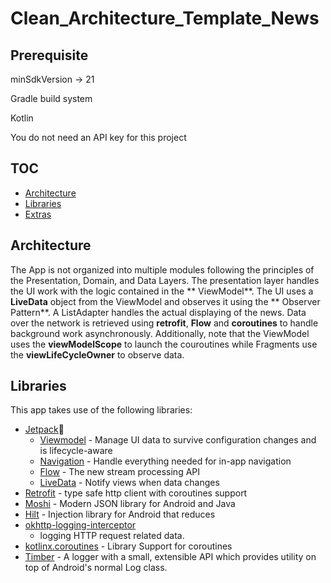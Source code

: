 # Clean_Architecture_Template_News

## Prerequisite

minSdkVersion -> 21

Gradle build system

Kotlin

You do not need an API key for this project

## TOC

- [Architecture](#architecture)
- [Libraries](#libraries)
- [Extras](#extras)

## Architecture

The App is not organized into multiple modules following the principles of the Presentation, Domain,
and Data Layers. The presentation layer handles the UI work with the logic contained in the **
ViewModel**. The UI uses a **LiveData** object from the ViewModel and observes it using the **
Observer Pattern**. A ListAdapter handles the actual displaying of the news. Data over the network
is retrieved using
**retrofit**, **Flow** and **coroutines** to handle background work asynchronously. Additionally,
note that the ViewModel uses the **viewModelScope** to launch the couroutines while Fragments use
the **viewLifeCycleOwner**
to observe data.

## Libraries

This app takes use of the following libraries:

- [Jetpack](https://developer.android.com/jetpack)🚀
    - [Viewmodel](https://developer.android.com/topic/libraries/architecture/viewmodel) - Manage UI
      data to survive configuration changes and is lifecycle-aware
    - [Navigation](https://developer.android.com/guide/navigation/) - Handle everything needed for
      in-app navigation
    - [Flow](https://kotlinlang.org/docs/reference/coroutines/flow.html) - The new stream processing
      API
    - [LiveData](https://developer.android.com/topic/libraries/architecture/livedata) - Notify views
      when data changes
- [Retrofit](https://square.github.io/retrofit/) - type safe http client with coroutines support
- [Moshi](https://github.com/square/moshi) - Modern JSON library for Android and Java
- [Hilt](https://developer.android.com/training/dependency-injection/hilt-android) - Injection
  library for Android that reduces
- [okhttp-logging-interceptor](https://github.com/square/okhttp/blob/master/okhttp-logging-interceptor/README.md)
  - logging HTTP request related data.
- [kotlinx.coroutines](https://github.com/Kotlin/kotlinx.coroutines) - Library Support for
  coroutines
- [Timber](https://github.com/JakeWharton/timber) - A logger with a small, extensible API which
  provides utility on top of Android's normal Log class.

